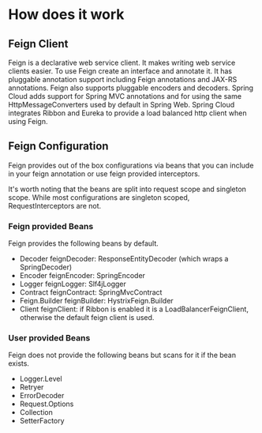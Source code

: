 # How does it work

## Feign Client
Feign is a declarative web service client. It makes writing web service clients easier. 
To use Feign create an interface and annotate it. It has pluggable annotation support including Feign annotations and JAX-RS annotations. 
Feign also supports pluggable encoders and decoders. Spring Cloud adds support for Spring MVC annotations and for using the same HttpMessageConverters used by default in Spring Web. 
Spring Cloud integrates Ribbon and Eureka to provide a load balanced http client when using Feign.

## Feign Configuration
Feign provides out of the box configurations via beans that you can include in your feign annotation
or use feign provided interceptors. 

It's worth noting that the beans are split into request scope and singleton scope.
While most configurations are singleton scoped, RequestInterceptors are not.

### Feign provided Beans
Feign provides the following beans by default.
- Decoder feignDecoder: ResponseEntityDecoder (which wraps a SpringDecoder)
- Encoder feignEncoder: SpringEncoder
- Logger feignLogger: Slf4jLogger
- Contract feignContract: SpringMvcContract
- Feign.Builder feignBuilder: HystrixFeign.Builder 
- Client feignClient: if Ribbon is enabled it is a LoadBalancerFeignClient, otherwise the default feign client is used.

### User provided Beans
Feign does not provide the following beans but scans for it if the bean exists.

- Logger.Level
- Retryer
- ErrorDecoder
- Request.Options
- Collection<RequestInterceptor>
- SetterFactory